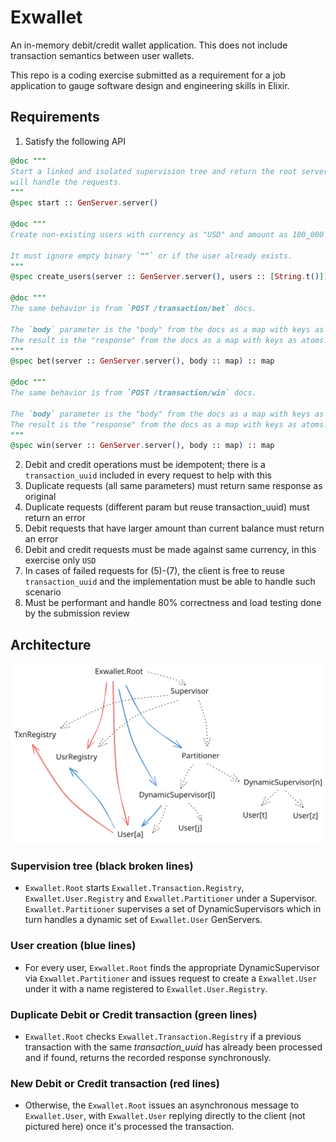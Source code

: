 # Exwallet

An in-memory debit/credit wallet application. This does not include transaction semantics between user wallets.

This repo is a coding exercise submitted as a requirement for a job application to gauge software design and engineering skills in Elixir.

## Requirements
1. Satisfy the following API
```elixir
@doc """
Start a linked and isolated supervision tree and return the root server that
will handle the requests.
"""
@spec start :: GenServer.server()

@doc """
Create non-existing users with currency as "USD" and amount as 100_000.

It must ignore empty binary `""` or if the user already exists.
"""
@spec create_users(server :: GenServer.server(), users :: [String.t()]) :: :ok

@doc """
The same behavior is from `POST /transaction/bet` docs.

The `body` parameter is the "body" from the docs as a map with keys as atoms.
The result is the "response" from the docs as a map with keys as atoms.
"""
@spec bet(server :: GenServer.server(), body :: map) :: map

@doc """
The same behavior is from `POST /transaction/win` docs.

The `body` parameter is the "body" from the docs as a map with keys as atoms.
The result is the "response" from the docs as a map with keys as atoms.
"""
@spec win(server :: GenServer.server(), body :: map) :: map
```
2. Debit and credit operations must be idempotent; there is a `transaction_uuid` included in every request to help with this
3. Duplicate requests (all same parameters) must return same response as original
4. Duplicate requests (different param but reuse transaction_uuid) must return an error
5. Debit requests that have larger amount than current balance must return an error
6. Debit and credit requests must be made against same currency, in this exercise only `USD`
7. In cases of failed requests for (5)-(7), the client is free to reuse `transaction_uuid` and the implementation must be able to handle such scenario
8. Must be performant and handle 80% correctness and load testing done by the submission review

## Architecture

![architecture](exwallet-architecture.svg)

### Supervision tree (black broken lines)
- `Exwallet.Root` starts `Exwallet.Transaction.Registry`, `Exwallet.User.Registry` and `Exwallet.Partitioner` under a Supervisor. `Exwallet.Partitioner` supervises a set of DynamicSupervisors which in turn handles a dynamic set of `Exwallet.User` GenServers.

### User creation (blue lines)
- For every user, `Exwallet.Root` finds the appropriate DynamicSupervisor via `Exwallet.Partitioner` and issues request to create a `Exwallet.User` under it with a name registered to `Exwallet.User.Registry`.

### Duplicate Debit or Credit transaction (green lines)
- `Exwallet.Root` checks `Exwallet.Transaction.Registry` if a previous transaction with the same *transaction_uuid* has already been processed and if found, returns the recorded response synchronously.

### New Debit or Credit transaction (red lines)
- Otherwise, the `Exwallet.Root` issues an asynchronous message to `Exwallet.User`, with `Exwallet.User` replying directly to the client (not pictured here) once it's processed the transaction.
